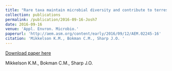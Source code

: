 ```yaml
---
title: "Rare taxa maintain microbial diversity and contribute to terrestrial community dynamics throughout bark beetle infestation"
collection: publications
permalink: /publication/2016-09-16-Josh7
date: 2016-09-16
venue: 'Appl. Envron. Microbio.'
paperurl: 'http://aem.asm.org/content/early/2016/09/12/AEM.02245-16'
citation: 'Mikkelson K.M., Bokman C.M., Sharp J.O. '
---
```


<a href='http://aem.asm.org/content/early/2016/09/12/AEM.02245-16'>Download paper here</a>

 Mikkelson K.M., Bokman C.M., Sharp J.O. 
